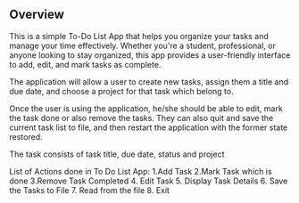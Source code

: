 ## Overview
This is a simple To-Do List App that helps you organize your tasks and manage your time effectively. Whether you're a student, professional, or anyone looking to stay organized,
this app provides a user-friendly interface to add, edit, and mark tasks as complete.

The application will allow a user to create new tasks, assign them a title and due date, and choose a project for that task which belong to.

Once the user is using the application, he/she should be able to edit, mark the task done or also remove the tasks. 
They can also quit and save the current task list to file, and then restart the application with the former state restored.

The task consists of task title, due date, status and project

List of Actions done in To Do List App:
1.Add Task
2.Mark Task which is done
3.Remove Task Completed
4. Edit Task
5. Display Task Details
6. Save the Tasks to File
7. Read from the file
8. Exit
